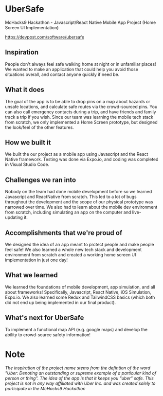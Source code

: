 # UberSafe
McHacks9 Hackathon - Javascript/React Native Mobile App Project (Home Screen UI Implementation)

https://devpost.com/software/ubersafe

## Inspiration
People don't always feel safe walking home at night or in unfamiliar places! We wanted to make an application that could help you avoid those situations overall, and contact anyone quickly if need be.

## What it does
The goal of the app is to be able to drop pins on a map about hazards or unsafe locations, and calculate safe routes via the crowd-sourced pins. You can also call emergency contacts during a trip, and have friends and family track a trip if you wish. Since our team was learning the mobile tech stack from scratch, we only implemented a Home Screen prototype, but designed the look/feel of the other features.

## How we built it
We built the our project as a mobile app using Javascript and the React Native framework. Testing was done via Expo.io, and coding was completed in Visual Studio Code. 

## Challenges we ran into
Nobody on the team had done mobile development before so we learned Javascript and ReactNative from scratch. This led to a lot of bugs throughout the development and the scope of our physical prototype was narrowed over time. We also had to learn about the mobile dev environment from scratch, including simulating an app on the computer and live-updating it.

## Accomplishments that we're proud of
We designed the idea of an app meant to protect people and make people feel safe! We also learned a whole new tech stack and development environment from scratch and created a working home screen UI implementation in just one day!

## What we learned
We learned the foundations of mobile development, app simulation, and all about frameworks! Specifically, Javascript, React Native, iOS Simulation, Expo.io. We also learned some Redux and TailwindCSS basics (which both did not end up being implemented in our final product).

## What's next for UberSafe
To implement a functional map API (e.g. google maps) and develop the ability to crowd-source safety information!



# Note
*The inspiration of the project name stems from the defintion of the word "Uber: Denoting an outstanding or supreme example of a particular kind of person or thing". The idea of the app is that it keeps you "uber" safe. This project is not in any way affiliated with Uber Inc. and was created solely to participate in the McHacks9 Hackathon*
